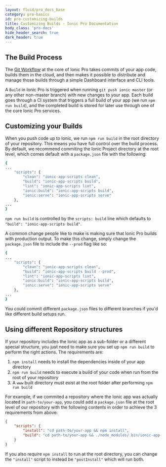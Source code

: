 ```yaml
---
layout: fluid/pro_docs_base
category: pro-basics
id: pro-customizing-builds
title: Customizing Builds - Ionic Pro Documentation
body_class: 'pro-docs'
hide_header_search: true
dark_header: true
---
```


## The Build Process

The [Git Workflow](/docs/pro/basics/git/) at the core of Ionic Pro takes commits of your app code, builds them in the cloud, and then makes it possible to distribute and manage those builds through a simple Dashboard interface and CLI tools.

A `Build` in Ionic Pro is triggered when running `git push ionic master` (or any other non-master branch) with new changes to your app. Each build goes through a CI system that triggers a full build of your app (we run `npm run build`), and the completed build is stored for later use through one of the core Ionic Pro services.

## Customizing your Builds

When you push code up to Ionic, we run `npm run build` in the root directory of your repository. This means you have full control over the build process. By default, we recommend commiting the Ionic Project directory at the root level, which comes default with a `package.json` file with the following:

```bash
{
...
    "scripts": {
        "clean": "ionic-app-scripts clean",
        "build": "ionic-app-scripts build",
        "lint": "ionic-app-scripts lint",
        "ionic:build": "ionic-app-scripts build",
        "ionic:serve": "ionic-app-scripts serve"
    },
...
}
```

`npm run build` is controlled by the `scripts: build` line which defaults to `"build": "ionic-app-scripts build"`.

A common change people like to make is making sure that Ionic Pro builds with production output. To make this change, simply change the `package.json` file to include the `--prod` flag like so:

```bash
{
...
    "scripts": {
        "clean": "ionic-app-scripts clean",
        "build": "ionic-app-scripts build --prod",
        "lint": "ionic-app-scripts lint",
        "ionic:build": "ionic-app-scripts build",
        "ionic:serve": "ionic-app-scripts serve"
    },
...
}
```

You could commit different `package.json` files to different branches if you'd like different build setups run.

## Using different Repository structures

If your repository includes the Ionic app as a sub-folder or a different special structure, you just need to make sure you set up `npm run build` to perform the right actions. The requirements are:

1. `npm install` needs to install the dependencies inside of your app directory
2. `npm run build` needs to execute a build of your code when run from the root of your repository
3. A `www` built directory must exist at the root folder after performing `npm run build`

For example, if we commited a repository where the Ionic app was actually located in `path-to/your-app`, you could add a `package.json` file at the root level of our repository with the following contents in order to achieve the 3 requirements from above:

```json
{
    "scripts": {
        "install": "cd path-to/your-app && npm install",
        "build": "cd path-to/your-app && ./node_modules/.bin/ionic-app-scripts build --prod --wwwDir ./../../www"
    }
}
```

If you also require `npm install` to run at the root directory, you can change the `"install"` script to instead be `"postInstall"` which will run both.

